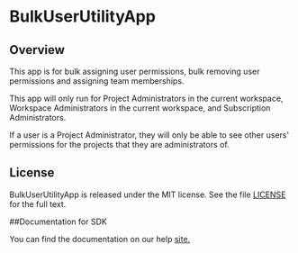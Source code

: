 BulkUserUtilityApp
=========================

## Overview
This app is for bulk assigning user permissions, bulk removing user permissions and assigning team memberships.  

This app will only run for Project Administrators in the current workspace, Workspace Administrators in the current workspace, and Subscription Administrators.  

If a user is a Project Administrator, they will only be able to see other users' permissions for the projects that they are administrators of.  



## License

BulkUserUtilityApp is released under the MIT license.  See the file [LICENSE](./LICENSE) for the full text.

##Documentation for SDK

You can find the documentation on our help [site.](https://help.rallydev.com/apps/2.1/doc/)
